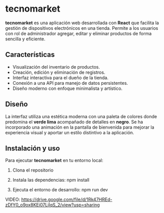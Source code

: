 # tecnomarket

**tecnomarket** es una aplicación web desarrollada con **React** que facilita la gestión de dispositivos electrónicos en una tienda. Permite a los usuarios con rol de administrador agregar, editar y eliminar productos de forma sencilla y eficiente.

##  Características

- Visualización del inventario de productos.
- Creación, edición y eliminación de registros.
- Interfaz interactiva para el dueño de la tienda.
- Conexión a una API para manejo de datos persistentes.
- Diseño moderno con enfoque minimalista y artístico.

##  Diseño

La interfaz utiliza una estética moderna con una paleta de colores donde predomina el **verde lima** acompañado de detalles en **negro**. Se ha incorporado una animación en la pantalla de bienvenida para mejorar la experiencia visual y aportar un estilo distintivo a la aplicación.

##  Instalación y uso

Para ejecutar **tecnomarket** en tu entorno local:

1. Clona el repositorio

2. Instala las dependencias:
npm install

3. Ejecuta el entorno de desarrollo:
   npm run dev

VIDEO: https://drive.google.com/file/d/1Rk47HREd-zDfY0_o9ox8KEi07LjIqS_2/view?usp=sharing
